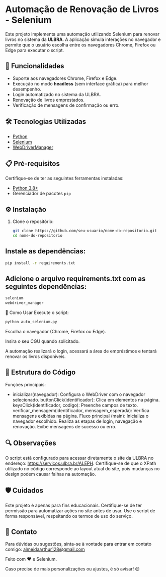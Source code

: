# Automação de Renovação de Livros - Selenium

Este projeto implementa uma automação utilizando Selenium para renovar livros no sistema da **ULBRA**. A aplicação simula interações no navegador e permite que o usuário escolha entre os navegadores Chrome, Firefox ou Edge para executar o script.

## 🚀 Funcionalidades

- Suporte aos navegadores Chrome, Firefox e Edge.
- Execução no modo **headless** (sem interface gráfica) para melhor desempenho.
- Login automatizado no sistema da ULBRA.
- Renovação de livros emprestados.
- Verificação de mensagens de confirmação ou erro.

## 🛠 Tecnologias Utilizadas

- [Python](https://www.python.org/)
- [Selenium](https://www.selenium.dev/)
- [WebDriverManager](https://github.com/SergeyPirogov/webdriver_manager)

## 📋 Pré-requisitos

Certifique-se de ter as seguintes ferramentas instaladas:

- [Python 3.8+](https://www.python.org/downloads/)
- Gerenciador de pacotes `pip`

## ⚙️ Instalação

1. Clone o repositório:

   ```bash
   git clone https://github.com/seu-usuario/nome-do-repositorio.git
   cd nome-do-repositorio
## Instale as dependências:

````bash
pip install -r requirements.txt
````
## Adicione o arquivo requirements.txt com as seguintes dependências:

```bash
selenium
webdriver_manager
```
🚦 Como Usar
Execute o script:

```bash
python auto_selenium.py
``` 
Escolha o navegador (Chrome, Firefox ou Edge).

Insira o seu CGU quando solicitado.

A automação realizará o login, acessará a área de empréstimos e tentará renovar os livros disponíveis.

## 📝 Estrutura do Código

Funções principais:

- inicializar(navegador): Configura o WebDriver com o navegador selecionado.
buttonClick(identificador): Clica em elementos na página.
keysClick(identificador, codigo): Preenche campos de texto.
verificar_mensagem(identificador, mensagem_esperada): Verifica mensagens exibidas na página.
Fluxo principal (main):
Inicializa o navegador escolhido.
Realiza as etapas de login, navegação e renovação.
Exibe mensagens de sucesso ou erro.

## 🔍 Observações

O script está configurado para acessar diretamente o site da ULBRA no endereço: https://servicos.ulbra.br/ALEPH.
Certifique-se de que o XPath utilizado no código corresponde ao layout atual do site, pois mudanças no design podem causar falhas na automação.

## 🛡️ Cuidados
Este projeto é apenas para fins educacionais. Certifique-se de ter permissão para automatizar ações no site antes de usar.
Use o script de forma responsável, respeitando os termos de uso do serviço.

## 📧 Contato
Para dúvidas ou sugestões, sinta-se à vontade para entrar em contato comigo: almeidaarthur128@gmail.com

Feito com ❤️ e Selenium.

Caso precise de mais personalizações ou ajustes, é só avisar! 😊
